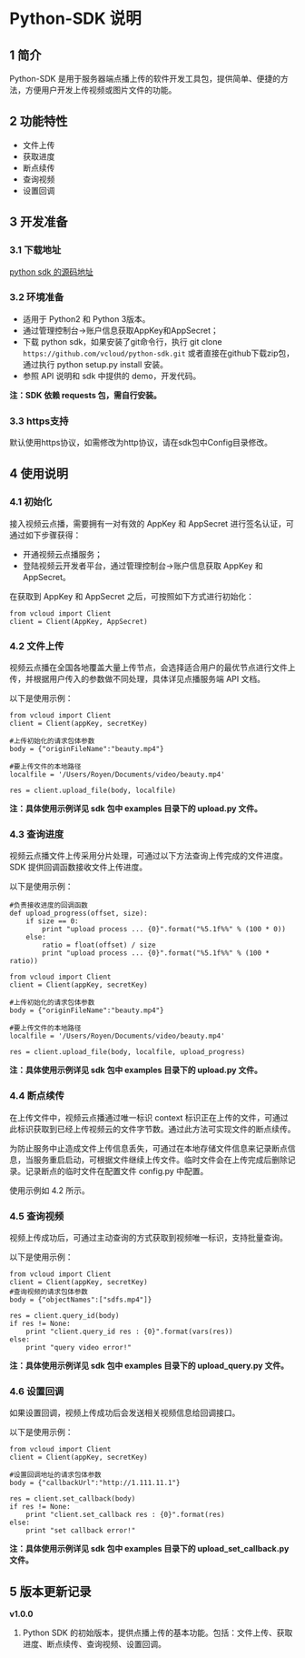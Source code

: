 # Python-SDK 说明

## 1 简介

Python-SDK 是用于服务器端点播上传的软件开发工具包，提供简单、便捷的方法，方便用户开发上传视频或图片文件的功能。

## 2 功能特性

- 文件上传
- 获取进度
- 断点续传
- 查询视频
- 设置回调

## 3 开发准备

### 3.1 下载地址

[python sdk 的源码地址](https://github.com/vcloud163/python-sdk.git "python sdk 的源码地址")


### 3.2 环境准备

- 适用于 Python2 和 Python 3版本。
- 通过管理控制台->账户信息获取AppKey和AppSecret；
- 下载 python sdk，如果安装了git命令行，执行 git clone `https://github.com/vcloud/python-sdk.git` 或者直接在github下载zip包，通过执行 python setup.py install 安装。
- 参照 API 说明和 sdk 中提供的 demo，开发代码。

**注：SDK 依赖 requests 包，需自行安装。**

### 3.3 https支持

默认使用https协议，如需修改为http协议，请在sdk包中Config目录修改。

## 4 使用说明

### 4.1 初始化

接入视频云点播，需要拥有一对有效的 AppKey 和 AppSecret 进行签名认证，可通过如下步骤获得：

- 开通视频云点播服务；
- 登陆视频云开发者平台，通过管理控制台->账户信息获取 AppKey 和 AppSecret。

在获取到 AppKey 和 AppSecret 之后，可按照如下方式进行初始化：

	from vcloud import Client
	client = Client(AppKey, AppSecret)

### 4.2 文件上传

视频云点播在全国各地覆盖大量上传节点，会选择适合用户的最优节点进行文件上传，并根据用户传入的参数做不同处理，具体详见点播服务端 API 文档。

以下是使用示例：

	from vcloud import Client
	client = Client(appKey, secretKey)
	
	#上传初始化的请求包体参数
	body = {"originFileName":"beauty.mp4"}
	
	#要上传文件的本地路径
	localfile = '/Users/Royen/Documents/video/beauty.mp4'

	res = client.upload_file(body, localfile)

**注：具体使用示例详见 sdk 包中 examples 目录下的 upload.py 文件。**

### 4.3 查询进度

视频云点播文件上传采用分片处理，可通过以下方法查询上传完成的文件进度。SDK 提供回调函数接收文件上传进度。

以下是使用示例：
	
	#负责接收进度的回调函数
	def upload_progress(offset, size):
		if size == 0:
			print "upload process ... {0}".format("%5.1f%%" % (100 * 0))
		else:
			ratio = float(offset) / size
			print "upload process ... {0}".format("%5.1f%%" % (100 * ratio))

	from vcloud import Client
	client = Client(appKey, secretKey)
		
	#上传初始化的请求包体参数
	body = {"originFileName":"beauty.mp4"}
		
	#要上传文件的本地路径
	localfile = '/Users/Royen/Documents/video/beauty.mp4'
	
	res = client.upload_file(body, localfile, upload_progress)


**注：具体使用示例详见 sdk 包中 examples 目录下的 upload.py 文件。**

### 4.4 断点续传

在上传文件中，视频云点播通过唯一标识 context 标识正在上传的文件，可通过此标识获取到已经上传视频云的文件字节数。通过此方法可实现文件的断点续传。

为防止服务中止造成文件上传信息丢失，可通过在本地存储文件信息来记录断点信息，当服务重启启动，可根据文件继续上传文件。临时文件会在上传完成后删除记录。记录断点的临时文件在配置文件 config.py 中配置。

使用示例如 4.2 所示。

### 4.5 查询视频

视频上传成功后，可通过主动查询的方式获取到视频唯一标识，支持批量查询。

以下是使用示例：

	from vcloud import Client
	client = Client(appKey, secretKey)
	#查询视频的请求包体参数
	body = {"objectNames":["sdfs.mp4"]}
		
	res = client.query_id(body)
	if res != None:
		print "client.query_id res : {0}".format(vars(res))
	else:
		print "query video error!"

**注：具体使用示例详见 sdk 包中 examples 目录下的 upload_query.py 文件。**

### 4.6 设置回调

如果设置回调，视频上传成功后会发送相关视频信息给回调接口。

以下是使用示例：

	from vcloud import Client
	client = Client(appKey, secretKey)
	
	#设置回调地址的请求包体参数
	body = {"callbackUrl":"http://1.111.11.1"}
	
	res = client.set_callback(body)
	if res != None:
		print "client.set_callback res : {0}".format(res)
	else:
		print "set callback error!"

**注：具体使用示例详见 sdk 包中 examples 目录下的 upload_set_callback.py 文件。**

## 5 版本更新记录

**v1.0.0**

1. Python SDK 的初始版本，提供点播上传的基本功能。包括：文件上传、获取进度、断点续传、查询视频、设置回调。
